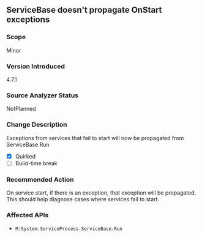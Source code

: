 ## ServiceBase doesn't propagate OnStart exceptions

### Scope

Minor

### Version Introduced

4.7.1

### Source Analyzer Status

NotPlanned

### Change Description

Exceptions from services that fail to start will now be propagated from ServiceBase.Run

- [x] Quirked
- [ ] Build-time break

### Recommended Action
On service start, if there is an exception, that exception will be propagated. This should help diagnose cases where services fail to start.

### Affected APIs
* `M:System.ServiceProcess.ServiceBase.Run`
